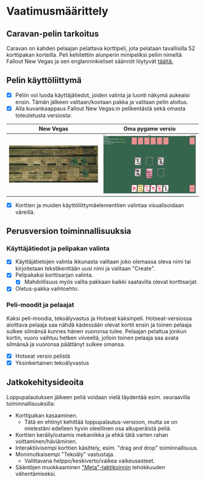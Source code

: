 # Vaatimusmäärittely

## Caravan-pelin tarkoitus

Caravan on kahden pelaajan pelattava korttipeli, jota pelataan tavallisilla 52 korttipakan korteilla. Peli kehitettiin alunperin minipeliksi peliin nimeltä Fallout New Vegas ja sen englanninkieliset säännöt löytyvät [täältä.](https://fallout.fandom.com/wiki/Caravan_(game)#Background)


## Pelin käyttöliittymä

- [x] Peliin voi luoda käyttäjätiedot, joiden valinta ja luonti näkymä aukeaisi ensin. Tämän jälkeen valitaan/kootaan pakka ja valitaan pelin aloitus.
- [x] Alla kuvankaappaus Fallout New Vegas:in pelikentästä sekä omasta toteutetusta versiosta:

New Vegas             |  Oma pygame versio
:-------------------------:|:-------------------------:
![](./kuvat/pelikentta_hahmotelma.png)  |  ![](./kuvat/caravan_gameboard.png)

- [x] Korttien ja muiden käyttöliittymäelementtien valintaa visualisoidaan väreillä. 

## Perusversion toiminnallisuuksia

### Käyttäjätiedot ja pelipakan valinta

- [x] Käyttäjätietojen valinta ikkunasta valitaan joko olemassa oleva nimi tai kirjoitetaan tekstikenttään uusi nimi ja valitaan "Create".
- [x] Pelipakaksi korttisarjan valinta.
  - [x] Mahdollisuus myös valita pakkaan kaikki saatavilla olevat korttisarjat.
- [x] Oletus-pakka vaihtoehto.

### Peli-moodit ja pelaajat

Kaksi peli-moodia, tekoälyvastus ja Hotseat kaksinpeli. Hotseat-versiossa aloittava pelaaja saa nähdä kädessään olevat kortit ensin ja toinen pelaaja sulkee silmänsä kunnes hänen vuoronsa tulee. Pelaajan pelattua jonkun kortin, vuoro vaihtuu hetken viiveellä, jolloin toinen pelaaja saa avata silmänsä ja vuoronsa päättänyt sulkee omansa.
- [x] Hotseat versio pelistä
- [x] Yksinkertainen tekoälyvastus

## Jatkokehitysideoita

Loppupalautuksen jälkeen peliä voidaan vielä täydentää esim. seuraavilla toiminnallisuuksilla:

- Korttipakan kasaaminen.
  - Tätä en ehtinyt kehittää loppupalautus-versioon, mutta se on mielestäni edelleen hyvin oleellinen osa alkuperäistä peliä.
- Korttien keräily/ostamis mekaniikka ja ehkä tätä varten rahan voittaminen/häviäminen.
- Interaktiivisempi korttien käsittely, esim. "drag and drop" toiminnallisuus. 
- Monimutkaisempi "Tekoäly" vastustaja.
  - Valittavana helppo/keskiverto/vaikea vaikeusasteet.
- Sääntöjen muokkaaminen ["Meta"-taktikoinnin](https://fallout.fandom.com/wiki/Caravan_(game)#cite_note-1) tehokkuuden vähentämiseksi.
